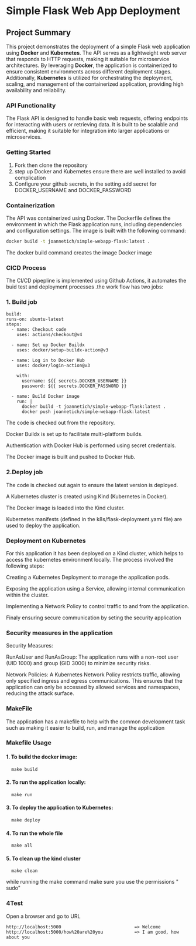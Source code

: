 # Simple Flask Web App Deployment

## Project Summary

This project demonstrates the deployment of a simple Flask web application using **Docker** and **Kubernetes**. The API serves as a lightweight web server that responds to HTTP requests, making it suitable for microservice architectures. By leveraging **Docker**, the application is containerized to ensure consistent environments across different deployment stages. Additionally, **Kubernetes** is utilized for orchestrating the deployment, scaling, and management of the containerized application, providing high availability and reliability.

### API Functionality

The Flask API is designed to handle basic web requests, offering endpoints for interacting with users or retrieving data. It is built to be scalable and efficient, making it suitable for integration into larger applications or microservices.

### Getting Started
1. Fork then clone the repository
2. step up Docker and Kubernetes
   ensure there are well installed to avoid complication
3. Configure your github secrets, in the setting add  secret for DOCKER_USERNAME  and DOCKER_PASSWORD

### Containerization

The API was containerized using Docker. The Dockerfile defines the environment in which the Flask application runs, including dependencies and configuration settings. The image is built with the following command:

```bash
docker build -t joannetich/simple-webapp-flask:latest .

```
The docker build command creates the  image Docker image 

### CICD Process
The CI/CD pipepline is implemented using Github Actions, it automates the buid test and deployment processes .the work flow has two jobs:
  ### 1. Build job
    build:
    runs-on: ubuntu-latest
    steps:
      - name: Checkout code
        uses: actions/checkout@v4

      - name: Set up Docker Buildx
        uses: docker/setup-buildx-action@v3

      - name: Log in to Docker Hub
        uses: docker/login-action@v3

        with:
          username: ${{ secrets.DOCKER_USERNAME }}
          password: ${{ secrets.DOCKER_PASSWORD }}

      - name: Build Docker image
        run: |
          docker build -t joannetich/simple-webapp-flask:latest .
          docker push joannetich/simple-webapp-flask:latest

 The code is checked out from the repository.

 Docker Buildx is set up to facilitate multi-platform builds.

 Authentication with Docker Hub is performed using secret credentials.

 The Docker image is built and pushed to Docker Hub.
### 2.Deploy job
  The code is checked out again to ensure the latest version is deployed.
  
  A Kubernetes cluster is created using Kind (Kubernetes in Docker).
  
  The Docker image is loaded into the Kind cluster.
  
  Kubernetes manifests (defined in the k8s/flask-deployment.yaml file) are used to deploy the application.

### Deployment on Kubernetes
For this application it has been deployed on a Kind cluster, which helps to access the kubernetes environment locally.
The process involved the following steps:

  Creating a Kubernetes Deployment to manage the application pods.
    
   Exposing the application using a Service, allowing internal communication within the cluster.
   
   Implementing a Network Policy to control traffic to and from the application.
   
   Finaly ensuring secure communication by seting the security application


### Security measures in the application

Security Measures:

RunAsUser and RunAsGroup: The application runs with a non-root user (UID 1000) and group (GID 3000) to minimize security risks.

Network Policies: A Kubernetes Network Policy restricts traffic, allowing only specified ingress and egress communications. This ensures that the application can only be accessed by allowed services and namespaces, reducing the attack surface.

### MakeFile
The application has a makefile to help with the common development task such as making it easier to build, run, and manage the application
### Makefile Usage

#### 1. To build the docker image:
      make build
#### 2. To run the application locally:
      make run
#### 3. To deploy the application to Kubernetes:
      make deploy
#### 4. To run the whole file
      make all
#### 5. To clean up the kind cluster
      make clean

while running the make command  make sure you use the permissions " sudo"

### 4Test

Open a browser and go to URL
```
http://localhost:5000                            => Welcome
http://localhost:5000/how%20are%20you            => I am good, how about you